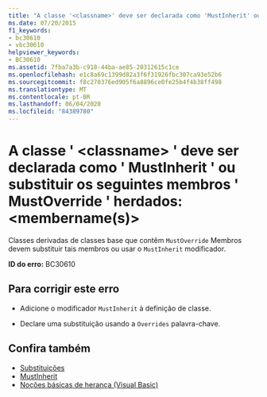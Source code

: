 ```yaml
---
title: "A classe '<classname>' deve ser declarada como 'MustInherit' ou substituir os seguintes membros 'MustOverride' herdados: <nomesdosmembros>"
ms.date: 07/20/2015
f1_keywords:
- bc30610
- vbc30610
helpviewer_keywords:
- BC30610
ms.assetid: 7fba7a3b-c918-44ba-ae85-20312615c1ce
ms.openlocfilehash: e1c8a69c1399d82a3f6f31926fbc307ca93e52b6
ms.sourcegitcommit: f8c270376ed905f6a8896ce0fe25b4f4b38ff498
ms.translationtype: MT
ms.contentlocale: pt-BR
ms.lasthandoff: 06/04/2020
ms.locfileid: "84389780"
---
```

# <a name="class-classname-must-either-be-declared-mustinherit-or-override-the-following-inherited-mustoverride-members-membernames"></a>A classe ' \<classname> ' deve ser declarada como ' MustInherit ' ou substituir os seguintes membros ' MustOverride ' herdados:\<membername(s)>
Classes derivadas de classes base que contêm `MustOverride` Membros devem substituir tais membros ou usar o `MustInherit` modificador.  
  
 **ID do erro:** BC30610  
  
## <a name="to-correct-this-error"></a>Para corrigir este erro  
  
- Adicione o modificador `MustInherit` à definição de classe.  
  
- Declare uma substituição usando a `Overrides` palavra-chave.  
  
## <a name="see-also"></a>Confira também

- [Substituições](../language-reference/modifiers/overrides.md)
- [MustInherit](../language-reference/modifiers/mustinherit.md)
- [Noções básicas de herança (Visual Basic)](../programming-guide/language-features/objects-and-classes/inheritance-basics.md)
